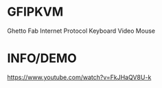 GFIPKVM
=======

Ghetto Fab Internet Protocol Keyboard Video Mouse

INFO/DEMO
=========

https://www.youtube.com/watch?v=FkJHaQV8U-k
